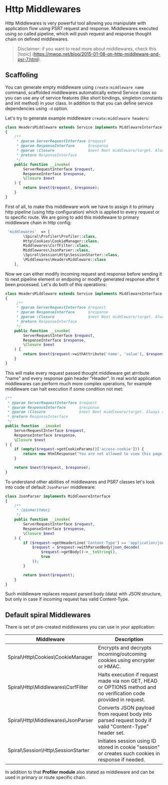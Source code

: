 # Http Middlewares
Http Middlewares is very powerful tool allowing you manipulate with application flow using PSR7 request and response. Middlewares executed using so called pipeline, 
which will push request and response thought chain on defined middlewares.

> Disclaimer: if you want to read more about middlewares, check this [topic] (https://mwop.net/blog/2015-01-08-on-http-middleware-and-psr-7.html). 

## Scaffoling
You can generate empty middleware using `create:middleware name` command, scaffolded middlewares automatically extend Service class so you can use any of service features (like short bindings, singleton constants and init method) in your class. In addition to that you can define service dependencies using `-d` option.

Let's try to generate example middleware `create:middleware headers`:

```php
class HeadersMiddleware extends Service implements MiddlewareInterface
{
    /**
     * @param ServerRequestInterface $request
     * @param ResponseInterface      $response
     * @param \Closure               $next Next middleware/target. Always returns ResponseInterface.
     * @return ResponseInterface
     */
    public function __invoke(
        ServerRequestInterface $request,
        ResponseInterface $response,
        \Closure $next
    ) {
        return $next($request, $response);
    }
}
```

First of all, to make this middleware work we have to assign it to primary http pipeline (using http configuration) which is applied to every request or to specific route.
We are going to add this middleware to primary middleware chain in http config:

```php
 'middlewares'  => [
        \Spiral\Profiler\Profiler::class,
        Http\Cookies\CookieManager::class,
        Middlewares\CsrfFilter::class,
        Middlewares\JsonParser::class,
        \Spiral\Session\Http\SessionStarter::class,
        \Middlewares\HeadersMiddleware::class
    ],
```

Now we can either modify incoming request and response before sending it to next pipeline element or endpoing or modify generated response after it been processed. Let's do both of this operations:

```php
class HeadersMiddleware extends Service implements MiddlewareInterface
{
     /**
     * @param ServerRequestInterface $request
     * @param ResponseInterface      $response
     * @param \Closure               $next Next middleware/target. Always returns ResponseInterface.
     * @return ResponseInterface
     */
    public function __invoke(
        ServerRequestInterface $request,
        ResponseInterface $response,
        \Closure $next
    ) {
        return $next($request->withAttribute('name', 'value'), $response)->withHeader('Header', 'value');
    }
}
```

This will make every request passed thought middleware get atrribute "name" and every response gain header "Header". In real world application middlewares can perform
much more complex operations, for example middleware can halt execution if some condition not met:

```php
/**
 * @param ServerRequestInterface $request
 * @param ResponseInterface      $response
 * @param \Closure               $next Next middleware/target. Always returns ResponseInterface.
 * @return ResponseInterface
 */
public function __invoke(
    ServerRequestInterface $request,
    ResponseInterface $response, 
    \Closure $next
) {
    if (empty($request->getCookieParams()['access-cookie'])) {
        return new HtmlResponse("You are not allowed to view this page.", 412);
    }

    return $next($request, $response);
}
```

To understand other abilities of middlewares and PSR7 classes let's look into code of default `JsonParser` middleware:

```php
class JsonParser implements MiddlewareInterface
{
    /**
     * {@inheritdoc}
     */
    public function __invoke(
        ServerRequestInterface $request,
        ResponseInterface $response,
        \Closure $next
    ) {
        if ($request->getHeaderLine('Content-Type') == 'application/json') {
            $request = $request->withParsedBody(json_decode(
                $request->getBody()->__toString(),
                true
            ));
        }

        return $next($request);
    }
}
```

Such middleware replaces request parsed body (data) with JSON structure, but only in case if incoming request has valid Content-Type.

## Default spiral Middlewares
There is set of pre-created middlewares you can use in your application:

| Middleware                                | Description 
| ---                                       | ---         
| Spiral\Http\Cookies\CookieManager         | Encrypts and decrypts incoming/outcoming cookies using encrypter or HMAC.                                         
| Spiral\Http\Middlewares\CsrfFilter        | Halts execution if request made via non GET, HEAD or OPTIONS method and no verification code provided in request. 
| Spiral\Http\Middlewares\JsonParser        | Converts JSON payload from request body into parsed request body if valid "Content-Type" header set.              
| Spiral\Session\Http\SessionStarter        | Initiates session using ID stored in cookie "session" or creates such cookies in response if needed.              

In addition to that **Profiler module** also stated as middleware and can be used in primary or route specific chain.